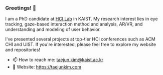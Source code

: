 ### Greetings! 👋

I am a PhD candidate at <a href="https://hcil.kaist.ac.kr/">HCI Lab</a> in KAIST. My research interest lies in eye tracking, gaze-based interaction method and analysis, AR/VR, and understanding and modeling of user behavior.

I've presented several projects at top-tier HCI conferences such as ACM CHI and UIST. If you're interested, please feel free to explore my website and repositories!

- 📫 How to reach me: taejun.kim@kaist.ac.kr
- 🏡 Website: https://taejunkim.com
<!--
**taejun20/taejun20** is a ✨ _special_ ✨ repository because its `README.md` (this file) appears on your GitHub profile.

Here are some ideas to get you started:

- 🔭 I’m currently working on ...
- 🌱 I’m currently learning ...
- 👯 I’m looking to collaborate on ...
- 🤔 I’m looking for help with ...
- 💬 Ask me about ...
- 📫 How to reach me: ...
- 😄 Pronouns: ...
- ⚡ Fun fact: ...
-->

